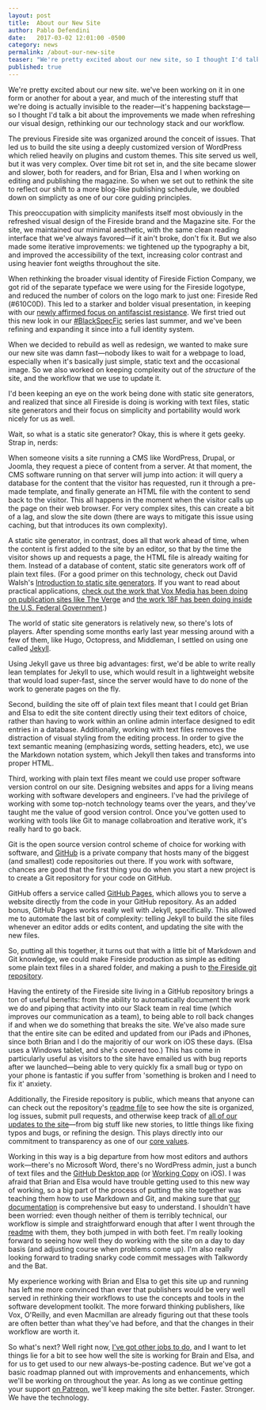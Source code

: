 ```yaml
---
layout: post
title:  About our New Site
author: Pablo Defendini
date:   2017-03-02 12:01:00 -0500
category: news
permalink: /about-our-new-site
teaser: "We're pretty excited about our new site, so I thought I'd talk a bit about the new visual design, our new technology stack, and our workflow."
published: true
---
```


We're pretty excited about our new site. we've been working on it in one form or another for about a year, and much of the interesting stuff that we're doing is actually invisible to the reader—it's happening backstage—so I thought I'd talk a bit about the improvements we made when refreshing our visual design, rethinking our our technology stack and our workflow.

The previous Fireside site was organized around the conceit of issues. That led us to build the site using a deeply customized version of WordPress which relied heavily on plugins and custom themes. This site served us well, but it was very complex. Over time bit rot set in, and the site became slower and slower, both for readers, and for Brian, Elsa and I when working on editing and publishing the magazine. So when we set out to rethink the site to reflect our shift to a more blog-like publishing schedule, we doubled down on simplicty as one of our core guiding principles. 

This preoccupation with simplicity manifests itself most obviously in the refreshed visual design of the Fireside brand and the Magazine site. For the site, we maintained our minimal aesthetic, with the same clean reading interface that we've always favored—if it ain't broke, don't fix it. But we also made some iterative improvements: we tightened up the typography a bit, and improved the accessibility of the text, increasing color contrast and using heavier font weigths throughout the site. 

When rethinking the broader visual identity of Fireside Fiction Company, we got rid of the separate typeface we were using for the Fireside logotype, and reduced the number of colors on the logo mark to just one: Fireside Red (#610C0D). This led to a starker and bolder visual presentation, in keeping with our [newly affirmed focus on antifascist resistance](/this-machine-fights-fascism). We first tried out this new look in our [#BlackSpecFic](https://medium.com/fireside-fiction-company/blackspecfic-571c00033717#.2l9wb6vpb) series last summer, and we've been refining and expanding it since into a full identity system.

When we decided to rebuild as well as redesign, we wanted to make sure our new site was damn fast—nobody likes to wait for a webpage to load, especially when it's basically just simple, static text and the occasional image. So we also worked on keeping complexity out of the _structure_ of the site, and the workflow that we use to update it. 

I'd been keeping an eye on the work being done with static site generators, and realized that since all Fireside is doing is working with text files, static site generators and their focus on simplicity and portability would work nicely for us as well. 

Wait, so what is a static site generator? Okay, this is where it gets geeky. Strap in, nerds:

When someone visits a site running a CMS like WordPress, Drupal, or Joomla, they request a piece of content from a server. At that moment, the CMS software running on that server will jump into action: it will query a database for the content that the visitor has requested, run it through a pre-made template, and finally generate an HTML file with the content to send back to the visitor. This all happens in the moment when the visitor calls up the page on their web browser. For very complex sites, this can create a bit of a lag, and slow the site down (there are ways to mitigate this issue using caching, but that introduces its own complexity).

A static site generator, in contrast, does all that work ahead of time, when the content is first added to the site by an editor, so that by the time the visitor shows up and requests a page, the HTML file is already waiting for them. Instead of a database of content, static site generators work off of plain text files. (For a good primer on this technology, check out David Walsh's [Introduction to static site generators](https://davidwalsh.name/introduction-static-site-generators). If you want to read about practical applications, [check out the work that Vox Media has been doing on publication sites like The Verge](https://product.voxmedia.com/2014/7/29/5863004/take-a-peek-at-the-code-that-powered-the-verge-50) and [the work 18F has been doing inside the U.S. Federal Government](https://18f.gsa.gov/2014/11/17/taking-control-of-our-website-with-jekyll-and-webhooks/).)

The world of static site generators is relatively new, so there's lots of players. After spending some months early last year messing around with a few of them, like Hugo, Octopress, and Middleman, I settled on using one called [Jekyll](http://jekyllrb.com).

Using Jekyll gave us three big advantages: first, we'd be able to write really lean templates for Jekyll to use, which would result in a lightweight website that would load super-fast, since the server would have to do none of the work to generate pages on the fly.

Second, building the site off of plain text files meant that I could get Brian and Elsa to edit the site content directly using their text editors of choice, rather than having to work within an online admin interface designed to edit entries in a database. Additionally, working with text files removes the distraction of visual styling from the editing process. In order to give the text semantic meaning (emphasizing words, setting headers, etc), we use the Markdown notation system, which Jekyll then takes and transforms into proper HTML.

Third, working with plain text files meant we could use proper software version control on our site. Designing websites and apps for a living means working with software developers and engineers. I've had the privilege of working with some top-notch technology teams over the years, and they've taught me the value of good version control. Once you've gotten used to working with tools like Git to manage collabroation and iterative work, it's really hard to go back.

Git is the open source version control scheme of choice for working with software, and [GitHub](https://github.com) is a private company that hosts many of the biggest (and smallest) code repositories out there. If you work with software, chances are good that the first thing you do when you start a new project is to create a Git repository for your code on GitHub.

GitHub offers a service called [GitHub Pages](https://pages.github.com), which allows you to serve a website directly from the code in your GitHub repository. As an added bonus, GitHub Pages works really well with Jekyll, specifically. This allowed me to automate the last bit of complexity: telling Jekyll to build the site files whenever an editor adds or edits content, and updating the site with the new files.

So, putting all this together, it turns out that with a little bit of Markdown and Git knowledge, we could make Fireside production as simple as editing some plain text files in a shared folder, and making a push to [the Fireside git repository](https://github.com/firesidefiction/magazine).

Having the entirety of the Fireside site living in a GitHub repository brings a ton of useful benefits: from the ability to automatically document the work we do and piping that activity into our Slack team in real time (which improves our communication as a team), to being able to roll back changes if and when we do something that breaks the site. We've also made sure that the entire site can be edited and updated from our iPads and iPhones, since both Brian and I do the majoritiy of our work on iOS these days. (Elsa uses a Windows tablet, and she's covered too.) This has come in particularly useful as visitors to the site have emailed us with bug reports after we launched—being able to very quickly fix a small bug or typo on your phone is fantastic if you suffer from 'something is broken and I need to fix it' anxiety.

Additionally, the Fireside repository is public, which means that anyone can can check out the repository's [readme file](https://github.com/firesidefiction/firesidefiction.github.io/blob/master/README.md) to see how the site is organized, log issues, submit pull requests, and otherwise keep track of [all of our updates to the site](https://github.com/firesidefiction/firesidefiction.github.io/commits/master)—from big stuff like new stories, to little things like fixing typos and bugs, or refining the design. This plays directly into our commitment to transparency as one of our [core values](/values).

Working in this way is a big departure from how most editors and authors work—there's no Microsoft Word, there's no WordPress admin, just a bunch of text files and the [GitHub Desktop app](https://desktop.github.com) (or [Working Copy](https://workingcopyapp.com) on iOS). I was afraid that Brian and Elsa would have trouble getting used to this new way of working, so a big part of the process of putting the site together was teaching them how to use Markdown and Git, and making sure that [our documentation](https://github.com/firesidefiction/firesidefiction.github.io/blob/master/README.md) is comprehensive but easy to understand. I shouldn't have been worried: even though neither of them is terribly technical, our workflow is simple and straightforward enough that after I went through the [readme](https://github.com/firesidefiction/firesidefiction.github.io/blob/master/README.md) with them, they both jumped in with both feet. I'm really looking forward to seeing how well they do working with the site on a day to day basis (and adjusting course when problems come up). I'm also really looking forward to trading snarky code commit messages with Talkwordy and the Bat.

My experience working with Brian and Elsa to get this site up and running has left me more convinced than ever that publishers would be very well served in rethinking their workflows to use the concepts and tools in the software development toolkit. The more forward thinking publishers, like Vox, O'Reilly, and even Macmillan are already figuring out that these tools are often better than what they've had before, and that the changes in their workflow are worth it.

So what's next? Well right now, [I've got other jobs to do](defendini.com), and I want to let things lie for a bit to see how well the site is working for Brain and Elsa, and for us to get used to our new always-be-posting cadence. But we've got a basic roadmap planned out with improvements and enhancements, which we'll be working on throughout the year. As long as we continue getting your support [on Patreon](https://www.patreon.com/firesidefiction), we'll keep making the site better. Faster. Stronger. We have the technology.